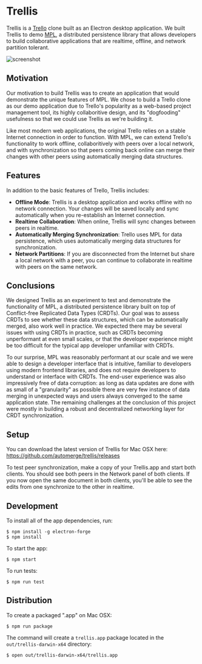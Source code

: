 # Trellis

Trellis is a [Trello](https://trello.com/) clone built as an Electron desktop application. We built Trellis to demo [MPL](https://github.com/automerge/mpl), a distributed persistence library that allows developers to build collaborative applications that are realtime, offline, and network partition tolerant. 

![screenshot](https://i.imgur.com/pSGtn3m.png)

## Motivation

Our motivation to build Trellis was to create an application that would demonstrate the unique features of MPL. We chose to build a Trello clone as our demo application due to Trello's popularity as a web-based project management tool, its highly collaboritive design, and its "dogfooding" usefulness so that we could use Trellis as we're building it.

Like most modern web applications, the original Trello relies on a stable Internet connection in order to function. With MPL, we can extend Trello's functionality to work offline, collaboritively with peers over a local network, and with synchronization so that peers coming back online can merge their changes with other peers using automatically merging data structures.

## Features

In addition to the basic features of Trello, Trellis includes:

- **Offline Mode**: Trellis is a desktop application and works offline with no network connection. Your changes will be saved locally and sync automatically when you re-establish an Internet connection.
- **Realtime Collaboration**: When online, Trellis will sync changes between peers in realtime.
- **Automatically Merging Synchronization**: Trello uses MPL for data persistence, which uses automatically merging data structures for synchronization.
- **Network Partitions**: If you are disconnected from the Internet but share a local network with a peer, you can continue to collaborate in realtime with peers on the same network.

## Conclusions

We designed Trellis as an experiment to test and demonstrate the functionality of MPL, a distributed persistence library built on top of Conflict-free Replicated Data Types (CRDTs). Our goal was to assess CRDTs to see whether these data structures, which can be automatically merged, also work well in practice. We expected there may be several issues with using CRDTs in practice, such as CRDTs becoming unperformant at even small scales, or that the developer experience might be too difficult for the typical app developer unfamiliar with CRDTs.

To our surprise, MPL was reasonably performant at our scale and we were able to design a developer interface that is intuitive, familiar to developers using modern frontend libraries, and does not require developers to understand or interface with CRDTs. The end-user experience was also impressively free of data corruption: as long as data updates are done with as small of a "granularity" as possible there are very few instance of data merging in unexpected ways and users always converged to the same application state. The remaining challenges at the conclusion of this project were mostly in building a robust and decentralized networking layer for CRDT synchronization.

## Setup 

You can download the latest version of Trellis for Mac OSX here: https://github.com/automerge/trellis/releases

To test peer synchronization, make a copy of your Trellis.app and start both clients. You should see both peers in the Network panel of both clients. If you now open the same document in both clients, you'll be able to see the edits from one synchronize to the other in realtime.

## Development

To install all of the app dependencies, run:

    $ npm install -g electron-forge
    $ npm install

To start the app:

    $ npm start

To run tests:

    $ npm run test

## Distribution

To create a packaged ".app" on Mac OSX:

    $ npm run package

The command will create a `trellis.app` package located in the `out/trellis-darwin-x64` directory:

    $ open out/trellis-darwin-x64/trellis.app

